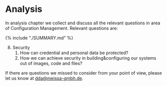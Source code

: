 # Analysis

In analysis chapter we collect and discuss all the relevant questions in area of Configuration Management. Relevant questions are:

{% include "./SUMMARY.md" %}

8. Security
    1. How can credential and personal data be protected?
    2. How we can achieve security in building&configuring our systems out of images, code and files?

If there are questions we missed to consider from your point of view, please let us know at [dda@meissa-gmbh.de](mailto:dda@meissa-gmbh.de).



